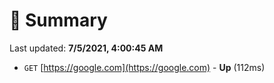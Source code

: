 # 📖 Summary
Last updated: **7/5/2021, 4:00:45 AM**

- `GET` [https://google.com](https://google.com) - **Up** (112ms)
